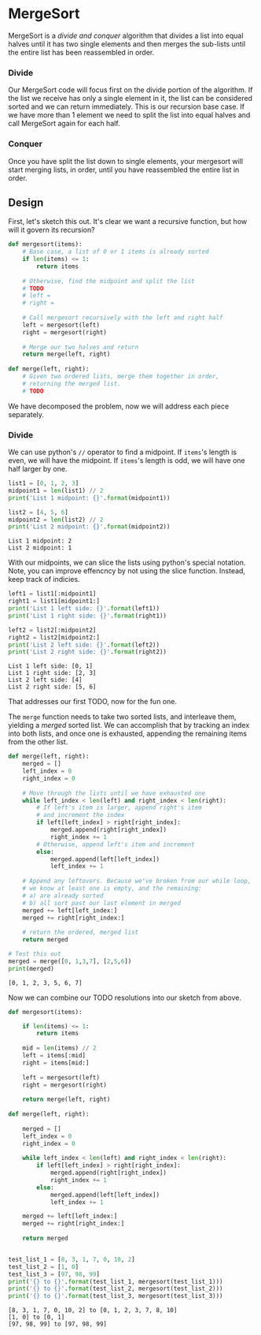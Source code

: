 
# MergeSort

MergeSort is a *divide and conquer* algorithm that divides a list into equal halves until it has two single elements and then merges the sub-lists until the entire list has been reassembled in order.

### Divide
Our MergeSort code will focus first on the divide portion of the algorithm. If the list we receive has only a single element in it, the list can be considered sorted and we can return immediately.  This is our recursion base case.  If we have more than 1 element we need to split the list into equal halves and call MergeSort again for each half.

### Conquer
Once you have split the list down to single elements, your mergesort will start merging lists, in order, until you have reassembled the entire list in order.

## Design

First, let's sketch this out. It's clear we want a recursive function, but how will it govern its recursion?

```python
def mergesort(items):
    # Base case, a list of 0 or 1 items is already sorted
    if len(items) <= 1:
        return items
    
    # Otherwise, find the midpoint and split the list
    # TODO
    # left =
    # right =
    
    # Call mergesort recursively with the left and right half
    left = mergesort(left)
    right = mergesort(right)
    
    # Merge our two halves and return
    return merge(left, right)
    
def merge(left, right):
    # Given two ordered lists, merge them together in order,
    # returning the merged list.
    # TODO
```

We have decomposed the problem, now we will address each piece separately.

### Divide

We can use python's `//` operator to find a midpoint. If `items`'s length is even, we will have the midpoint. If `items`'s length is odd, we will have one half larger by one.


```python
list1 = [0, 1, 2, 3]
midpoint1 = len(list1) // 2
print('List 1 midpoint: {}'.format(midpoint1))

list2 = [4, 5, 6]
midpoint2 = len(list2) // 2
print('List 2 midpoint: {}'.format(midpoint2))
```

    List 1 midpoint: 2
    List 2 midpoint: 1


With our midpoints, we can slice the lists using python's special notation. Note, you can improve effencncy by not using the slice function. Instead, keep track of indicies.


```python
left1 = list1[:midpoint1]
right1 = list1[midpoint1:]
print('List 1 left side: {}'.format(left1))
print('List 1 right side: {}'.format(right1))

left2 = list2[:midpoint2]
right2 = list2[midpoint2:]
print('List 2 left side: {}'.format(left2))
print('List 2 right side: {}'.format(right2))
```

    List 1 left side: [0, 1]
    List 1 right side: [2, 3]
    List 2 left side: [4]
    List 2 right side: [5, 6]


That addresses our first TODO, now for the fun one.

The `merge` function needs to take two sorted lists, and interleave them, yielding a _merged_ sorted list. We can accomplish that by tracking an index into both lists, and once one is exhausted, appending the remaining items from the other list.


```python
def merge(left, right):
    merged = []
    left_index = 0
    right_index = 0
    
    # Move through the lists until we have exhausted one
    while left_index < len(left) and right_index < len(right):
        # If left's item is larger, append right's item
        # and increment the index
        if left[left_index] > right[right_index]:
            merged.append(right[right_index])
            right_index += 1
        # Otherwise, append left's item and increment
        else:
            merged.append(left[left_index])
            left_index += 1
     
    # Append any leftovers. Because we've broken from our while loop,
    # we know at least one is empty, and the remaining:
    # a) are already sorted
    # b) all sort past our last element in merged
    merged += left[left_index:]
    merged += right[right_index:]
        
    # return the ordered, merged list
    return merged

# Test this out
merged = merge([0, 1,3,7], [2,5,6])
print(merged)
```

    [0, 1, 2, 3, 5, 6, 7]


Now we can combine our TODO resolutions into our sketch from above.


```python
def mergesort(items):

    if len(items) <= 1:
        return items
    
    mid = len(items) // 2
    left = items[:mid]
    right = items[mid:]
    
    left = mergesort(left)
    right = mergesort(right)
    
    return merge(left, right)
    
def merge(left, right):
    
    merged = []
    left_index = 0
    right_index = 0
    
    while left_index < len(left) and right_index < len(right):
        if left[left_index] > right[right_index]:
            merged.append(right[right_index])
            right_index += 1
        else:
            merged.append(left[left_index])
            left_index += 1

    merged += left[left_index:]
    merged += right[right_index:]
        
    return merged


test_list_1 = [8, 3, 1, 7, 0, 10, 2]
test_list_2 = [1, 0]
test_list_3 = [97, 98, 99]
print('{} to {}'.format(test_list_1, mergesort(test_list_1)))
print('{} to {}'.format(test_list_2, mergesort(test_list_2)))
print('{} to {}'.format(test_list_3, mergesort(test_list_3)))
```

    [8, 3, 1, 7, 0, 10, 2] to [0, 1, 2, 3, 7, 8, 10]
    [1, 0] to [0, 1]
    [97, 98, 99] to [97, 98, 99]



```python

```
